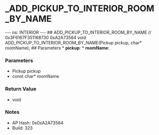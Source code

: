# _ADD_PICKUP_TO_INTERIOR_ROOM_BY_NAME

--- ns: INTERIOR --- ## ADD_PICKUP_TO_INTERIOR_ROOM_BY_NAME  // 0x3F6167F351168730 0xA2A73564 void ADD_PICKUP_TO_INTERIOR_ROOM_BY_NAME(Pickup pickup, char* roomName);   ## Parameters * **pickup**: * **roomName**:

### Parameters
* Pickup pickup
* const char* roomName

### Return Value
* void

### Notes
* AP Hash: 0x0xA2A73564
* Build: 323

